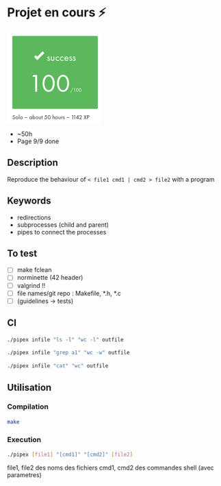 # Projet en cours ⚡
![validation](./pipex.png)
- ~50h
- Page 9/9 done

## Description
Reproduce the behaviour of `< file1 cmd1 | cmd2 > file2` with a program 

## Keywords
- redirections
- subprocesses (child and parent)
- pipes to connect the processes 

## To test
- [ ] make fclean
- [ ] norminette (42 header)
- [ ] valgrind !!
- [ ] file names/git repo : Makefile, *.h, *.c
- [ ] (guidelines -> tests)

## CI
```bash
./pipex infile "ls -l" "wc -l" outfile
```
```bash
./pipex infile "grep a1" "wc -w" outfile
```
```bash
./pipex infile "cat" "wc" outfile
```

## Utilisation
### Compilation
```bash
make
```

### Execution
```bash
./pipex [file1] "[cmd1]" "[cmd2]" [file2]
```
file1, file2 des noms des fichiers
cmd1, cmd2 des commandes shell (avec parametres)
